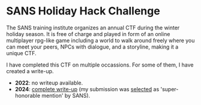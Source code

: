 # SANS Holiday Hack Challenge
The SANS training institute organizes an annual CTF during the winter holiday season. It is free of charge and played in form of an online multiplayer rpg-like game including a world to walk around freely where you can meet your peers, NPCs with dialogue, and a storyline, making it a unique CTF.

I have completed this CTF on multiple occassions. For some of them, I have created a write-up.

- **2022**: no writeup available.
- **2024**: [complete write-up](https://tominthebytes.github.io/SANS-HHC-2024/) (my submission was [selected](https://www.sans.org/cyber-ranges/holiday-hack-challenge/winners-and-answers) as 'super-honorable mention' by SANS).